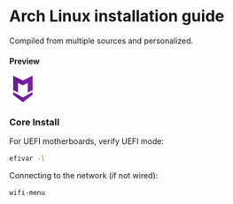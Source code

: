 # Arch Linux installation guide

Compiled from multiple sources and personalized.

#### Preview

![alt text](https://github.com/adam-p/markdown-here/raw/master/src/common/images/icon48.png "placeholder")

### Core Install 

For UEFI motherboards, verify UEFI mode:
```bash
efivar -l
```

Connecting to the network (if not wired):
```bash
wifi-menu
```

